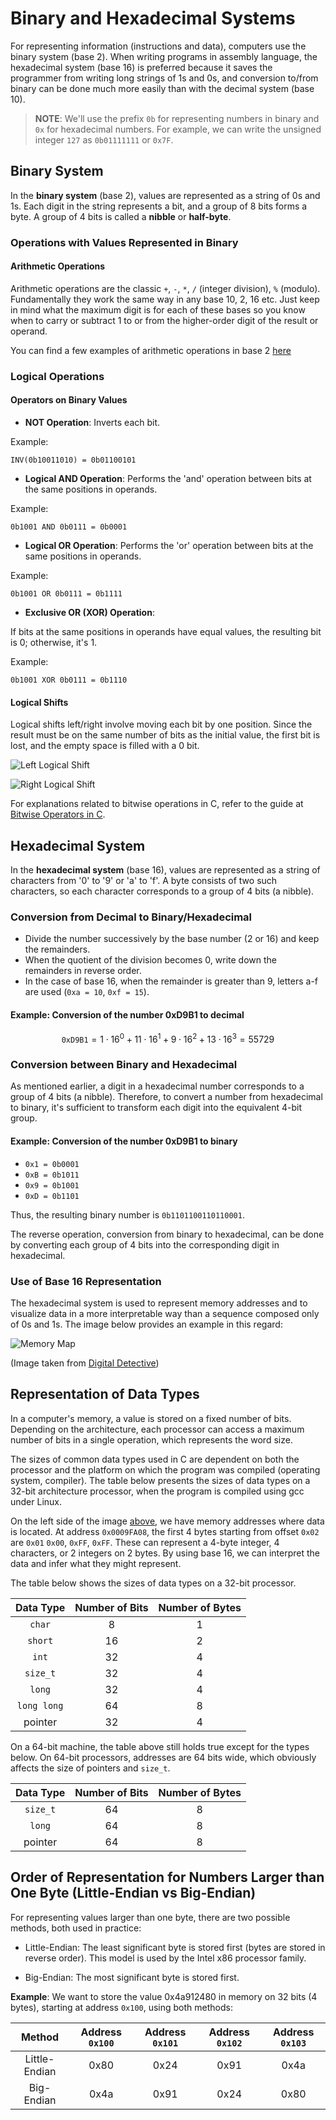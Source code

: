 # Binary and Hexadecimal Systems

For representing information (instructions and data), computers use the binary system (base 2).
When writing programs in assembly language, the hexadecimal system (base 16) is preferred because it saves the programmer from writing long strings of 1s and 0s, and conversion to/from binary can be done much more easily than with the decimal system (base 10).

>**NOTE**: We'll use the prefix `0b` for representing numbers in binary and `0x` for hexadecimal numbers.
> For example, we can write the unsigned integer `127` as `0b01111111` or `0x7F`.

## Binary System

In the **binary system** (base 2), values are represented as a string of 0s and 1s.
Each digit in the string represents a bit, and a group of 8 bits forms a byte.
A group of 4 bits is called a **nibble** or **half-byte**.

### Operations with Values Represented in Binary

#### Arithmetic Operations

Arithmetic operations are the classic `+`, `-`, `*`, `/` (integer division), `%` (modulo).
Fundamentally they work the same way in any base 10, 2, 16 etc.
Just keep in mind what the maximum digit is for each of these bases so you know when to carry or subtract 1 to or from the higher-order digit of the result or operand.

You can find a few examples of arithmetic operations in base 2 [here](https://www.tutorialspoint.com/computer_logical_organization/binary_arithmetic.htm)

### Logical Operations

#### Operators on Binary Values

- **NOT Operation**:
Inverts each bit.

Example:

```text
INV(0b10011010) = 0b01100101
```

- **Logical AND Operation**:
Performs the 'and' operation between bits at the same positions in operands.

Example:

```text
0b1001 AND 0b0111 = 0b0001
```

- **Logical OR Operation**:
Performs the 'or' operation between bits at the same positions in operands.

Example:

```text
0b1001 OR 0b0111 = 0b1111
```

- **Exclusive OR (XOR) Operation**:

If bits at the same positions in operands have equal values, the resulting bit is 0;
otherwise, it's 1.

Example:

```text
0b1001 XOR 0b0111 = 0b1110
```

#### Logical Shifts

Logical shifts left/right involve moving each bit by one position.
Since the result must be on the same number of bits as the initial value, the first bit is lost, and the empty space is filled with a 0 bit.

![Left Logical Shift](../media//left-logical-shift.svg)

![Right Logical Shift](../media//right-logical-shift.svg)

For explanations related to bitwise operations in C, refer to the guide at [Bitwise Operators in C](https://www.geeksforgeeks.org/bitwise-operators-in-c-cpp/).

## Hexadecimal System

In the **hexadecimal system** (base 16), values are represented as a string of characters from '0' to '9' or 'a' to 'f'.
A byte consists of two such characters, so each character corresponds to a group of 4 bits (a nibble).

### Conversion from Decimal to Binary/Hexadecimal

- Divide the number successively by the base number (2 or 16) and keep the remainders.
- When the quotient of the division becomes 0, write down the remainders in reverse order.
- In the case of base 16, when the remainder is greater than 9, letters a-f are used (`0xa = 10`, `0xf = 15`).

#### Example: Conversion of the number 0xD9B1 to decimal

$$
\texttt{0xD9B1} = 1 \cdot 16 ^ 0 + 11 \cdot 16 ^ 1 + 9 \cdot 16 ^ 2 + 13 \cdot 16 ^ 3 = 55729
$$

### Conversion between Binary and Hexadecimal

As mentioned earlier, a digit in a hexadecimal number corresponds to a group of 4 bits (a nibble).
Therefore, to convert a number from hexadecimal to binary, it's sufficient to transform each digit into the equivalent 4-bit group.

#### Example: Conversion of the number 0xD9B1 to binary

- `0x1 = 0b0001`
- `0xB = 0b1011`
- `0x9 = 0b1001`
- `0xD = 0b1101`

Thus, the resulting binary number is `0b1101100110110001`.

The reverse operation, conversion from binary to hexadecimal, can be done by converting each group of 4 bits into the corresponding digit in hexadecimal.

### Use of Base 16 Representation

The hexadecimal system is used to represent memory addresses and to visualize data in a more interpretable way than a sequence composed only of 0s and 1s.
The image below provides an example in this regard:

![Memory Map](../media/hex-view.png)

(Image taken from [Digital Detective](https://www.digital-detective.net/))

## Representation of Data Types

In a computer's memory, a value is stored on a fixed number of bits.
Depending on the architecture, each processor can access a maximum number of bits in a single operation, which represents the word size.

The sizes of common data types used in C are dependent on both the processor and the platform on which the program was compiled (operating system, compiler).
The table below presents the sizes of data types on a 32-bit architecture processor, when the program is compiled using gcc under Linux.

On the left side of the image [above](#use-of-base-16-representation), we have memory addresses where data is located.
At address `0x0009FA08`, the first 4 bytes starting from offset `0x02` are `0x01` `0x00`, `0xFF`, `0xFF`.
These can represent a 4-byte integer, 4 characters, or 2 integers on 2 bytes.
By using base 16, we can interpret the data and infer what they might represent.

The table below shows the sizes of data types on a 32-bit processor.

| Data Type   | Number of Bits | Number of Bytes |
|:-----------:|:--------------:|:---------------:|
| `char`      | 8              | 1               |
| `short`     | 16             | 2               |
| `int`       | 32             | 4               |
| `size_t`    | 32             | 4               |
| `long`      | 32             | 4               |
| `long long` | 64             | 8               |
| pointer     | 32             | 4               |

On a 64-bit machine, the table above still holds true except for the types below.
On 64-bit processors, addresses are 64 bits wide, which obviously affects the size of pointers and `size_t`.

| Data Type   | Number of Bits | Number of Bytes |
|:-----------:|:--------------:|:---------------:|
| `size_t`    | 64             | 8               |
| `long`      | 64             | 8               |
| pointer     | 64             | 8               |

## Order of Representation for Numbers Larger than One Byte (Little-Endian vs Big-Endian)

For representing values larger than one byte, there are two possible methods, both used in practice:

- Little-Endian: The least significant byte is stored first (bytes are stored in reverse order).
This model is used by the Intel x86 processor family.

- Big-Endian: The most significant byte is stored first.

**Example**: We want to store the value 0x4a912480 in memory on 32 bits (4 bytes), starting at address `0x100`, using both methods:

| Method        | Address `0x100` | Address `0x101` | Address `0x102` | Address `0x103` |
|:-------------:|:---------------:|:---------------:|:---------------:|:---------------:|
| Little-Endian | 0x80            | 0x24            | 0x91            | 0x4a            |
| Big-Endian    | 0x4a            | 0x91            | 0x24            | 0x80            |
